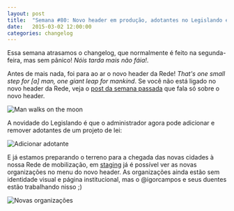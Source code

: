 ```yaml
---
layout: post
title:  "Semana #80: Novo header em produção, adotantes no Legislando e as novas organizações em staging"
date:   2015-03-02 12:00:00
categories: changelog
---
```

Essa semana atrasamos o changelog, que normalmente é feito na segunda-feira, mas sem pânico! *Nóis tarda mais
não fáia!*.

Antes de mais nada, foi para ao ar o novo header da Rede! *That's one small step for [a] man, one giant leap
for mankind*. Se você não está ligado no novo header da Rede, veja o
[post da semana passada](http://changelog.nossascidades.org/changelog/2015/03/02/semana-79.html) que fala só
sobre o novo header.

![Man walks on the moon](http://s.ngm.com/1969/12/moon-landing/img/moon-aldrin-615.jpg)

A novidade do Legislando é que o administrador agora pode adicionar e remover adotantes de um projeto de lei:

![Adicionar adotante](http://i.imgur.com/weVsdzK.gif)

E já estamos preparando o terreno para a chegada das novas cidades à nossa Rede de mobilização, em
[staging](http://meurio-staging.herokuapp.com/) já é possível ver as novas organizações no menu do novo
header. As organizações ainda estão sem identidade visual e página institucional, mas o @igorcampos e seus
duentes estão trabalhando nisso ;)

![Novas organizações](http://i.imgur.com/qoHZbHe.png)
